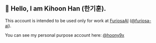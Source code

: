 ## 👋 Hello, I am Kihoon Han (한기훈).

This account is intended to be used only for work at [FuriosaAI](https://furiosa.ai) ([@furiosa-ai](https://github.com/furiosa-ai)).

You can see my personal purpose account here: [@hoony9x](https://github.com/hoony9x)
